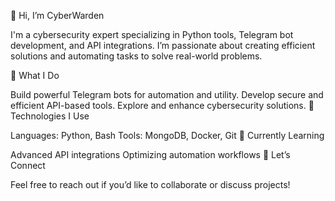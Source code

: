 👋 Hi, I’m CyberWarden

I'm a cybersecurity expert specializing in Python tools, Telegram bot development, and API integrations. I’m passionate about creating efficient solutions and automating tasks to solve real-world problems.

🚀 What I Do

Build powerful Telegram bots for automation and utility.
Develop secure and efficient API-based tools.
Explore and enhance cybersecurity solutions.
🔧 Technologies I Use

Languages: Python, Bash
Tools: MongoDB, Docker, Git
🌱 Currently Learning

Advanced API integrations
Optimizing automation workflows
💬 Let’s Connect

Feel free to reach out if you’d like to collaborate or discuss projects!

